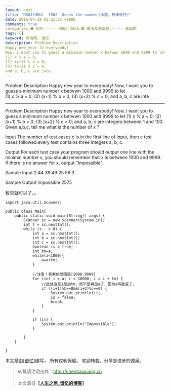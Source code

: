 ```yaml
---
layout: post
title: "HDOJ(HDU)  1562  Guess the number(水题，枚举就行)"
date: 2016-04-18 01:21:25 +0800
comments: true
categories:❶ ACM,----- HDOJ-JAVA,❺ 算法及基础题,----- 基础题
tags: []
keyword: 陈浩翔, 谙忆
description: Problem Description 
Happy new year to everybody! 
Now, I want you to guess a minimum number x betwwn 1000 and 9999 to let  
(1) x % a = 0; 
(2) (x+1) % b = 0; 
(3) (x+2) % c = 0; 
and a, b, c are inte 
---
```



Problem Description 
Happy new year to everybody! 
Now, I want you to guess a minimum number x betwwn 1000 and 9999 to let  
(1) x % a = 0; 
(2) (x+1) % b = 0; 
(3) (x+2) % c = 0; 
and a, b, c are inte
<!-- more -->
----------

Problem Description
Happy new year to everybody!
Now, I want you to guess a minimum number x betwwn 1000 and 9999 to let 
(1) x % a = 0;
(2) (x+1) % b = 0;
(3) (x+2) % c = 0;
and a, b, c are integers between 1 and 100.
Given a,b,c, tell me what is the number of x ?

 

Input
The number of test cases c is in the first line of input, then c test cases followed.every test contains three integers a, b, c.
 

Output
For each test case your program should output one line with the minimal number x, you should remember that x is between 1000 and 9999. If there is no answer for x, output "Impossible".
 

Sample Input
2
44 38 49
25 56 3
 

Sample Output
Impossible
2575


枚举就可以了。。

```
import java.util.Scanner;

public class Main{
	public static void main(String[] args) {
		Scanner sc = new Scanner(System.in);
		int t = sc.nextInt();
		while (t-- > 0) {
			int a = sc.nextInt();
			int b = sc.nextInt();
			int c = sc.nextInt();
			boolean is = true;
			int tm=a;
			while(a<1000){
				a=a+tm;
			}
			
			//注意！答案的范围是[1000,9999]
			for (int i = a; i < 10000; i = i + tm) {
				//此处注意i是加tm，而不是再加a了，因为a可能变了。
				if ((i+1)%b==0&&(i+2)%c==0) {
					System.out.println(i);
					is = false;
					break;
				}
			}

			if (is) {
				System.out.println("Impossible");
			}

		}
	}

}

```

本文章由<a href="http://chenhaoxiang.cn/">[谙忆]</a>编写， 所有权利保留。 
欢迎转载，分享是进步的源泉。
<blockquote cite='陈浩翔'>
<p background-color='#D3D3D3'>转载请注明出处：<a href='http://chenhaoxiang.cn'><font color="green">http://chenhaoxiang.cn</font></a><br><br>
本文源自<strong>【<a href='http://chenhaoxiang.cn' target='_blank'>人生之旅_谙忆的博客</a>】</strong></p>
</blockquote>
